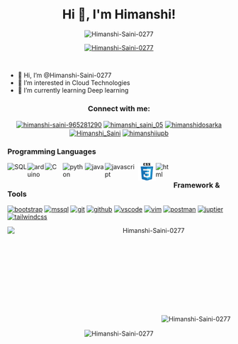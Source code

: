 <h1 align="center">Hi 👋, I'm Himanshi!</h1>

<p align="center"> <img src="https://komarev.com/ghpvc/?username=Himanshi-Saini-0277&label=Profile%20views&color=0e75b6&style=flat" alt="Himanshi-Saini-0277" /> </p>
<p align="center"> <a href="https://github.com/ryo-ma/github-profile-trophy"><img src="https://github-profile-trophy.vercel.app/?username=Himanshi-Saini-0277&theme=onedark" alt="Himanshi-Saini-0277" /></a> </p>
<p align="center"> <a href="https://twitter.com/" target="blank"><img src="https://img.shields.io/twitter/follow/?logo=twitter&style=for-the-badge" alt="" /></a> </p>




- 👋 Hi, I’m @Himanshi-Saini-0277
- 👀 I’m interested in Cloud Technologies
- 🌱 I’m currently learning Deep learning


<h3 align="center">Connect with me:</h3>
<p align="center">
<a href="https://www.linkedin.com/in/himanshi-saini-965281290/" target="blank"><img align="center" src="https://raw.githubusercontent.com/rahuldkjain/github-profile-readme-generator/master/src/images/icons/Social/linked-in-alt.svg" alt="himanshi-saini-965281290" height="30" width="40" /></a>
<a href="https://instagram.com/himanshi_saini_05" target="blank"><img align="center" src="https://raw.githubusercontent.com/rahuldkjain/github-profile-readme-generator/master/src/images/icons/Social/instagram.svg" alt="himanshi_saini_05" height="30" width="40" /></a>
<a href="https://www.hackerrank.com/profile/himanshidosarka" target="blank"><img align="center" src="https://raw.githubusercontent.com/rahuldkjain/github-profile-readme-generator/master/src/images/icons/Social/hackerrank.svg" alt="himanshidosarka" height="30" width="40" /></a>
<a href="https://leetcode.com/u/Himanshi_Saini/" target="blank"><img align="center" src="https://raw.githubusercontent.com/rahuldkjain/github-profile-readme-generator/master/src/images/icons/Social/leet-code.svg" alt="Himanshi_Saini" height="30" width="40" /></a>
<a href="https://www.geeksforgeeks.org/user/himanshiiupb/" target="blank"><img align="center" src="https://raw.githubusercontent.com/rahuldkjain/github-profile-readme-generator/master/src/images/icons/Social/geeks-for-geeks.svg" alt="himanshiiupb" height="30" width="40" /></a>
</p>

<h3 align="left">Programming Languages</h3>
<p align="left" style="margin: 0;">
  <a href="https://www.w3schools.com/sql/sql_intro.asp" target="_blank"> <img align="left" src="https://logowik.com/content/uploads/images/azure-sql-database6354.jpg" alt="SQL" height="40" width="45" style="margin-right: 0px;"/> </a> 
  <a href="https://www.arduino.cc/" target="_blank"> <img align="left" src="https://github.com/marwin1991/profile-technology-icons/assets/136815194/a57a85ba-e2dd-4036-85b6-7e1532391627" alt="arduino" height="40" width="40" style="margin-right: 0px;"/> </a> 
  <a href="https://learn.microsoft.com/en-us/cpp/c-language/c-language-reference?view=msvc-170" target="_blank"> <img align="left" src="https://encrypted-tbn0.gstatic.com/images?q=tbn:ANd9GcRZsj6HKCr1_XKrpUxmUXezq2ER_2cp3eG2xd5RtHmNdw&s" alt="C" height="40" width="40" style="margin-right: 0px;"/> </a> 
  <a href="https://www.python.org/about/gettingstarted/" target="_blank"> <img align="left" src="https://www.dailyhostnews.com/wp-content/uploads/2018/07/Python-featured.jpg" alt="python" height="40" width="50" style="margin-right: 0px;"/> </a> 
  <a href="https://www.javatpoint.com/introduction-to-java" target="_blank"> <img align="left" src="https://user-images.githubusercontent.com/25181517/117201156-9a724800-adec-11eb-9a9d-3cd0f67da4bc.png" alt="java" height="40" width="45" style="margin-right: 0px;"/> </a> 
  <a href="https://developer.mozilla.org/en-US/docs/Web/JavaScript" target="_blank"> <img align="left" src="https://logos-world.net/wp-content/uploads/2023/02/JavaScript-Symbol.png" alt="javascript" height="40" width="75" style="margin-right: 0px;"/> </a> 
  <a href="https://www.w3schools.com/css/" target="_blank"> <img align="left" src="https://raw.githubusercontent.com/devicons/devicon/master/icons/css3/css3-original-wordmark.svg" alt="css3" height="40" width="40" style="margin-right: 0px;"/> </a> 
  <a href="https://www.programiz.com/html" target="_blank"> <img align="left" src="https://user-images.githubusercontent.com/25181517/192158954-f88b5814-d510-4564-b285-dff7d6400dad.png" alt="html" height="40" width="40" style="margin-right: 0px;"/> </a> 
</p>
<br>
<h3>Framework & Tools</h3>
<p>
  <a href="#" target="_blank" rel="noreferrer"><img src="https://user-images.githubusercontent.com/25181517/183898054-b3d693d4-dafb-4808-a509-bab54cf5de34.png" alt="bootstrap" width="60" height="60" /></a>
  <a href="#" target="_blank" rel="noreferrer"><img src="https://github.com/marwin1991/profile-technology-icons/assets/19180175/3b371807-db7c-45b4-8720-c0cfc901680a" alt="mssql" width="60" height="60" /></a>
  <a href="#" target="_blank" rel="noreferrer"><img src="https://user-images.githubusercontent.com/25181517/192108372-f71d70ac-7ae6-4c0d-8395-51d8870c2ef0.png" alt="git" width="60" height="60" /></a>
  <a href="#" target="_blank" rel="noreferrer"><img src="https://user-images.githubusercontent.com/25181517/192108374-8da61ba1-99ec-41d7-80b8-fb2f7c0a4948.png" alt="github" width="60" height="60" /></a>
  <a href="#" target="_blank" rel="noreferrer"><img src="https://user-images.githubusercontent.com/25181517/192108891-d86b6220-e232-423a-bf5f-90903e6887c3.png" alt="vscode" width="60" height="60" /></a>
  <a href="#" target="_blank" rel="noreferrer"><img src="https://user-images.githubusercontent.com/25181517/192108889-232b3431-a585-4b36-a62d-9078bd3641d9.png" alt="vim" width="60" height="60" /></a>
  <a href="#" target="_blank" rel="noreferrer"><img src="https://user-images.githubusercontent.com/25181517/192109061-e138ca71-337c-4019-8d42-4792fdaa7128.png" alt="postman" width="60" height="60" /></a>
  <a href="#" target="_blank" rel="noreferrer"><img src="https://user-images.githubusercontent.com/25181517/183914128-3fc88b4a-4ac1-40e6-9443-9a30182379b7.png" alt="juptier" width="60" height="60" /></a>
  <a href="#" target="_blank" rel="noreferrer"><img src="https://user-images.githubusercontent.com/25181517/202896760-337261ed-ee92-4979-84c4-d4b829c7355d.png" alt="tailwindcss" width="60" height="60" /></a>
  
</p>

<p align="right"><img src="https://github-readme-streak-stats.herokuapp.com/?user=Himanshi-Saini-0277&" alt="Himanshi-Saini-0277"  height="200" width="400"  align="left">&nbsp;<img  src="https://github-readme-stats.vercel.app/api?username=Himanshi-Saini-0277&show_icons=true&locale=en" height="200" width="400" alt="Himanshi-Saini-0277" >

<p align="center"><img align="center" src="https://github-readme-stats.vercel.app/api/top-langs?username=Himanshi-Saini-0277&show_icons=true&locale=en&layout=compact" alt="Himanshi-Saini-0277" /></p>


<!---
Himanshi-Saini-0277/Himanshi-Saini-0277 is a ✨ special ✨ repository because its `README.md` (this file) appears on your GitHub profile.
You can click the Preview link to take a look at your changes.
--->
